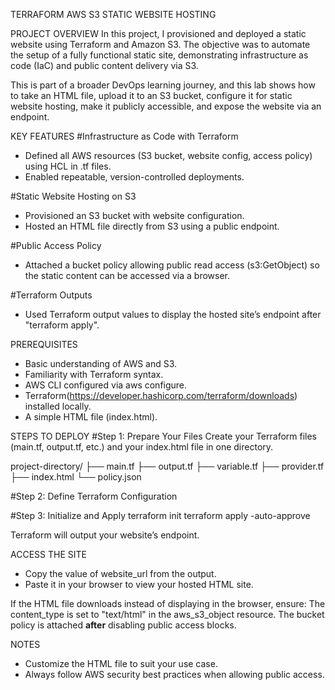 TERRAFORM AWS S3 STATIC WEBSITE HOSTING



PROJECT OVERVIEW
In this project, I provisioned and deployed a static website using Terraform and Amazon S3. The objective was to automate the setup of a fully functional static site, demonstrating infrastructure as code (IaC) and public content delivery via S3.

This is part of a broader DevOps learning journey, and this lab shows how to take an HTML file, upload it to an S3 bucket, configure it for static website hosting, make it publicly accessible, and expose the website via an endpoint.




KEY FEATURES
#Infrastructure as Code with Terraform
- Defined all AWS resources (S3 bucket, website config, access policy) using HCL in .tf files.
- Enabled repeatable, version-controlled deployments.

#Static Website Hosting on S3
- Provisioned an S3 bucket with website configuration.
- Hosted an HTML file directly from S3 using a public endpoint.

#Public Access Policy
- Attached a bucket policy allowing public read access (s3:GetObject) so the static content can be accessed via a browser.

#Terraform Outputs
- Used Terraform output values to display the hosted site’s endpoint after "terraform apply".





PREREQUISITES
- Basic understanding of AWS and S3.
- Familiarity with Terraform syntax.
- AWS CLI configured via aws configure.
- Terraform(https://developer.hashicorp.com/terraform/downloads) installed locally.
- A simple HTML file (index.html).





STEPS TO DEPLOY
#Step 1: Prepare Your Files
Create your Terraform files (main.tf, output.tf, etc.) and your index.html file in one directory.

project-directory/
├── main.tf
├── output.tf
├── variable.tf
├── provider.tf
├── index.html
└── policy.json

#Step 2: Define Terraform Configuration

#Step 3: Initialize and Apply
terraform init
terraform apply -auto-approve

Terraform will output your website’s endpoint.






ACCESS THE SITE
- Copy the value of website_url from the output.
- Paste it in your browser to view your hosted HTML site.

If the HTML file downloads instead of displaying in the browser, ensure:
The content_type is set to "text/html" in the aws_s3_object resource.
The bucket policy is attached **after** disabling public access blocks.





NOTES
- Customize the HTML file to suit your use case.
- Always follow AWS security best practices when allowing public access.

